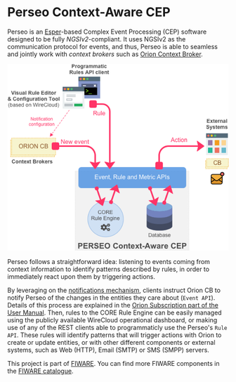 # Perseo Context-Aware CEP

Perseo is an [Esper](http://www.espertech.com/esper/)-based Complex Event Processing (CEP) software designed to be fully
_NGSIv2_-compliant. It uses NGSIv2 as the communication protocol for events, and thus, Perseo is able to seamless and
jointly work with _context brokers_ such as [Orion Context Broker](https://github.com/telefonicaid/fiware-orion).

![Perseo Components](docs/images/PerseoComponents.png)

Perseo follows a straightforward idea: listening to events coming from context information to identify patterns
described by rules, in order to immediately react upon them by triggering actions.

By leveraging on the
[notifications mechanism](http://fiware-orion.readthedocs.io/en/latest/user/walkthrough_apiv2/index.html#subscriptions),
clients instruct Orion CB to notify Perseo of the changes in the entities they care about (`Event API`). Details of this
process are explained in the [Orion Subscription part of the User Manual](user/index.md#orion-subscription). Then, rules
to the CORE Rule Engine can be easily managed using the publicly available WireCloud operational dashboard, or making
use of any of the REST clients able to programmaticly use the Perseo's `Rule API`. These rules will identify patterns
that will trigger actions with Orion to create or update entities, or with other different components or external
systems, such as Web (HTTP), Email (SMTP) or SMS (SMPP) servers.

This project is part of [FIWARE](https://www.fiware.org). You can find more FIWARE components in the
[FIWARE catalogue](https://catalogue.fiware.org).
